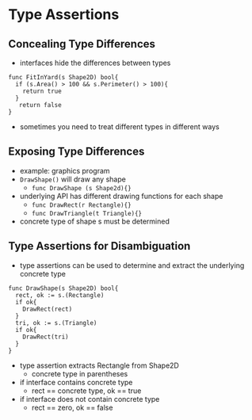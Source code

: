 # Type Assertions

## Concealing Type Differences

- interfaces hide the differences between types

```golang
func FitInYard(s Shape2D) bool{
  if (s.Area() > 100 && s.Perimeter() > 100){
    return true
  }
   return false
}
```

- sometimes you need to treat different types in different ways

## Exposing Type Differences

- example: graphics program
- `DrawShape()` will draw any shape
  - `func DrawShape (s Shape2d){}`
- underlying API has different drawing functions for each shape
  - `func DrawRect(r Rectangle){}`
  - `func DrawTriangle(t Triangle){}`
- concrete type of shape s must be determined

## Type Assertions for Disambiguation

- type assertions can be used to determine and extract the underlying concrete type

```golang
func DrawShape(s Shape2D) bool{
  rect, ok := s.(Rectangle)
  if ok{
    DrawRect(rect)
  }
  tri, ok := s.(Triangle)
  if ok{
    DrawRect(tri)
  }
}
```

- type assertion extracts Rectangle from Shape2D
  - concrete type in parentheses
- if interface contains concrete type
  - rect == concrete type, ok == true
- if interface does not contain concrete type
  - rect == zero, ok == false
